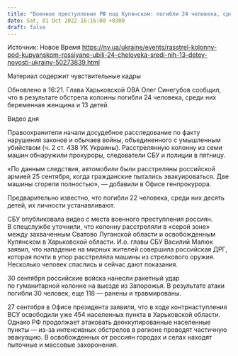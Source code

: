 ```yaml
---
title: "Военное преступление РФ под Купянском: погибли 24 человека, среди них беременная женщина и 13 детей"
date: Sat, 01 Oct 2022 16:16:00 +0300
draft: false
---
```

Источник: Новое Время https://nv.ua/ukraine/events/rasstrel-kolonny-pod-kupyanskom-rossiyane-ubili-24-cheloveka-sredi-nih-13-detey-novosti-ukrainy-50273839.html


Материал содержит чувствительные кадры

Обновлено в 16:21. Глава Харьковской ОВА Олег Синегубов сообщил, что в результате обстрела колонны погибли 24 человека, среди них беременная женщина и 13 детей.

 Видео дня   

 Правоохранители начали досудебное расследование по факту нарушения законов и обычаев войны, объединенного с умышленным убийством (ч. 2 ст. 438 УК Украины). Расстрелянную колонну из семи машин обнаружили прокуроры, следователи СБУ и полиции в пятницу.

«По данным следствия, автомобили были расстреляны российской армией 25 сентября, когда гражданские пытались эвакуироваться. Две машины сгорели полностью», — добавили в Офисе генпрокурора.

Предварительно известно, что погибли 22 человека, среди них десять детей, их личности устанавливают.

СБУ опубликовала видео с места военного преступления россиян. В спецслужбе уточнили, что колонну расстреляли в «серой зоне» между захваченным Сватово Луганской области и освобожденным Купянском в Харьковской области. И.о. главы СБУ Василий Малюк заявил, что нападение на мирных жителей совершила российская ДРГ, которая почти в упор расстреляла машины из стрелкового оружия. Несколько человек спаслись и сейчас дают показания.

30 сентября российские войска нанесли ракетный удар по гуманитарной колонне на выезде из Запорожья. В результате атаки погибли 30 человек, еще 118 — ранены и травмированы.

27 сентября в Офисе президента заявили, что в ходе контрнаступления ВСУ освободили уже 454 населенных пункта в Харьковской области. Однако РФ продолжает атаковать деоккупированные населенные пункты — из-за интенсивных обстрелов в регионе проводят частичную эвакуацию. В освобожденных от россиян городах и селах находят пыточные и массовые захоронения.
